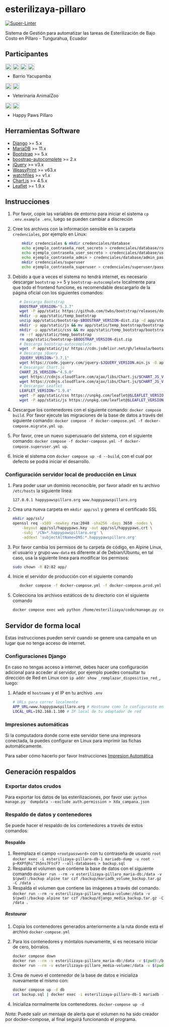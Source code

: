 # esterilizaya-pillaro

[![Super-Linter](https://github.com/josejacomeb/esterilizaya-pillaro/actions/workflows/super-linter-slim.yml/badge.svg)](https://github.com/marketplace/actions/super-linter)

Sistema de Gestión para automatizar las tareas de Esterilización de Bajo Costo en Píllaro - Tungurahua, Ecuador

## Participantes

<a href="https://www.facebook.com/profile.php?id=61558304577721"><img align="left" src="https://raw.githubusercontent.com/gauravghongde/social-icons/master/SVG/Color/Facebook.svg" alt="Barrio Yacupamba | Facebook" height="21px"/></a>
<a href="https://www.instagram.com/yacupamba/"><img align="left" src="https://raw.githubusercontent.com/gauravghongde/social-icons/master/SVG/Color/Instagram.svg" alt="Barrio Yacupamba | Instagram" height="21px"/></a>
<a href="https://www.tiktok.com/@yacupamba"><img align="left" src="https://raw.githubusercontent.com/gauravghongde/social-icons/master/SVG/Color/Tik%20Tok.svg" alt="Yacupamba | Tiktok" height="21px"/></a>
<a href="https://instagram.com/yushi.95"><img align="left" src="https://raw.githubusercontent.com/gauravghongde/social-icons/master/SVG/Color/Youtube.svg" alt="Yu Shi | Instagram" height="21px"/></a>
</br>

- Barrio Yacupamba

<a href="https://www.facebook.com/veterinaria.animal.zoo"><img align="left" src="https://raw.githubusercontent.com/gauravghongde/social-icons/master/SVG/Color/Facebook.svg" alt="Veterinaria Animal-Zoo | Facebook" height="21px"/></a>
<a href="https://maps.app.goo.gl/B391JtNhJMbuY78J9"><img align="left" src="https://upload.wikimedia.org/wikipedia/commons/a/aa/Google_Maps_icon_%282020%29.svg" alt="Veterinaria Animal-Zoo Píllaro | Google Maps" height="21px"/></a>
</br>

- Veterinaria AnimalZoo

<a href="https://www.facebook.com/profile.php?id=61550626997105"><img align="left" src="https://raw.githubusercontent.com/gauravghongde/social-icons/master/SVG/Color/Facebook.svg" alt="Happy Paws Píllaro | Facebook" height="21px"/></a>
<a href="https://www.instagram.com/happypaws.pillaro/"><img align="left" src="https://raw.githubusercontent.com/gauravghongde/social-icons/master/SVG/Color/Instagram.svg" alt="Happy Paws Píllar | Instagram" height="21px"/></a>
</br>

- Happy Paws Píllaro

## Herramientas Software

- [Django](https://www.djangoproject.com/) >= 5.x
- [MariaDB](https://mariadb.org/) >= 11.x
- [Bootstrap](https://getbootstrap.com/) >= 5.x
- [boostrap-autocomplete](https://bootstrap-autocomplete.readthedocs.io/en/latest/) >= 2.x
- [jQuery](https://jquery.com/) >= v3.x
- [WeasyPrint](https://weasyprint.org/) >= v63.x
- [watchfiles](https://github.com/samuelcolvin/watchfiles) >= v1.x
- [Chart.js](https://www.chartjs.org/) >= 4.5.x
- [Leaflet](https://leafletjs.com/) >= 1.9.x

## Instrucciones

1. Por favor, copie las variables de entorno para iniciar el sistema `cp .env.example .env`, luego se pueden cambiar a discreción
2. Cree los archivos con la información sensible en la carpeta `credenciales`, por ejemplo en Linux:

   ```bash
       mkdir credenciales & mkdir credenciales/database
       echo ejemplo_contraseña_root_secreto > credenciales/database/root_password.txt
       echo ejemplo_contraseña_user_secreto > credenciales/database/user_password.txt
       echo ejemplo_contraseña_admin > credenciales/database/admin_password.txt
       mkdir credenciales/superuser
       echo ejemplo_contraseña_superuser > credenciales/superuser/password.txt

   ```

3. Debido a que a veces el sistema no tendrá internet, es necesario descargar `bootstrap` >= 5 y `bootstrap-autocomplete` localmente para que todo el frontend funcione, es recomendable descargarlo de la página oficial con los siguientes comandos:

   ```bash
      # Descarga Bootstrap
      BOOSTRAP_VERSION="5.3.7"
      wget -P app/static https://github.com/twbs/bootstrap/releases/download/v$BOOSTRAP_VERSION/bootstrap-$BOOSTRAP_VERSION-dist.zip
      mkdir -p app/static/temp_bootstrap
      unzip app/static/bootstrap-$BOOSTRAP_VERSION-dist.zip -d app/static/temp_bootstrap
      mkdir -p app/static/js && mv app/static/temp_bootstrap/bootstrap-$BOOSTRAP_VERSION-dist/js/* app/static/js
      mkdir -p app/static/css && mv app/static/temp_bootstrap/bootstrap-$BOOSTRAP_VERSION-dist/css/* app/static/css
      rm -rf app/static/temp_bootstrap
      rm app/static/bootstrap-$BOOSTRAP_VERSION-dist.zip
      # Descarga boostrap-autocomplete
      wget -P app/static/js/ https://cdn.jsdelivr.net/gh/lekoala/bootstrap5-autocomplete@master/autocomplete.js
      # Descarga jQuery
      JQUERY_VERSION="3.7.1"
      wget https://code.jquery.com/jquery-$JQUERY_VERSION.min.js -O app/static/js/jquery.min.js
      # Descargar Chart.js
      CHART_JS_VERSION="4.5.0"
      wget https://cdnjs.cloudflare.com/ajax/libs/Chart.js/$CHART_JS_VERSION/chart.umd.min.js -O app/static/js/chart.umd.min.js
      wget https://cdnjs.cloudflare.com/ajax/libs/Chart.js/$CHART_JS_VERSION/chart.umd.js.map -O app/static/js/chart.umd.js.map
      # Descargar Leaflet 
      LEAFLET_VERSION="1.9.4"
      wget -P app/static/css https://unpkg.com/leaflet@$LEAFLET_VERSION/dist/leaflet.css
      wget -P app/static/js https://unpkg.com/leaflet@$LEAFLET_VERSION/dist/leaflet.js
   ```

4. Descargue los contenedores con el siguiente comando: `docker compose build`.
   Por favor ejecute las migraciones de la base de datos a través del siguiente comando: `docker compose -f docker-compose.yml -f docker-compose.migrate.yml up`.
5. Por favor, cree un nuevo superusuario del sistema, con el siguiente comando: `docker compose -f docker-compose.yml -f docker-compose.superuser.yml up`.
6. Inicie el sistema con `docker compose up -d --build`, con el cual por defecto se podrá iniciar el desarrollo.

### Configuración servidor local de producción en Linux

1. Para poder usar un dominio reconocible, por favor añadir en tu archivo `/etc/hosts` la siguiente línea:

   ```text
   127.0.0.1 happypawspillaro.org www.happypawspillaro.org
   ```

2. Crea una nueva carpeta en `mkdir app/ssl` y genera el certificado SSL

   ```bash
   mkdir app/ssl/
   openssl req -x509 -newkey rsa:2048 -sha256 -days 3650 -nodes \
       -keyout app/ssl/happypaws.key -out app/ssl/happypaws.crt \
       -subj '/CN=*.happypawspillaro.org' \
       -addext 'subjectAltName=DNS:*.happypawspillaro.org'
   ```

3. Por favor cambia los permisos de tu carpeta de código, en Alpine Linux, el usuario y grupo `www-data` es diferente al de Debian/Ubuntu, en tal caso, usa la siguiente línea para modificar los permisos:

   ```bash
   sudo chown -R 82:82 app/
   ```

4. Inicie el servidor de producción con el siguiente comando

   ```bash
      docker compose -f docker-compose.yml -f docker-compose.prod.yml up -d
   ```

5. Colecciona los archivos estáticos de tu directorio con el siguiente comando

   ```bash
   docker compose exec web python /home/esterilizaya/code/manage.py collectstatic
   ```

## Servidor de forma local

Estas instrucciones pueden servir cuando se genere una campaña en un lugar que no tenga acceso de internet.

### Configuraciones Django

En caso no tengas acceso a internet, debes hacer una configuración adicional para acceder al servidor, por ejemplo puedes consultar tu dirección de Red en Linux con `ip addr show _remplazar_dispositivo_red_`, luego:

1. Añade el `hostname` y el IP en tu archivo `.env`

   ```bash
   # URLs para correr localmente
   APP_URL=www.happypawspillaro.org # Hostname como lo configuraste en tu archivo /etc/hosts
   LOCAL_URL=192.168.1.100 # IP local de tu adaptador de red
   ```

### Impresiones automáticas

Si la computadora donde corre este servidor tiene una impresora conectada, la puedes configurar en Linux para imprimir las fichas automáticamente.

Para saber cómo hacerlo por favor Instrucciones [Impresion Automática](impresion-automatica/README.md)

## Generación respaldos

### Exportar datos crudos

Para exportar los datos de las esterilizaciones, por favor use: `python manage.py  dumpdata --exclude auth.permission > Xda_campana.json`

### Respaldo de datos y contenedores

Se puede hacer el respaldo de los contenedores a través de estos comandos:

#### Respaldo

1. Reemplaza el campo `<rootpassword>` con tu contraseña de usuario `root`
   `docker exec -i esterilizaya-pillaro-db-1 mariadb-dump -u root -p~RXPf@hi^3%5ns7FtcF7 --all-databases > backup.sql`
2. Respalda el volumen que contiene la base de datos con el siguiente comando
   `docker run --rm -v esterilizaya-pillaro_maria-db:/data -v $(pwd):/backup alpine tar czf /backup/mariadb_volume_backup.tar.gz -C /data .`
3. Respalda el volumen que contiene las imágenes a través del comando.
   `docker run --rm -v esterilizaya-pillaro_media-volume:/data -v $(pwd):/backup alpine tar czf /backup/django_media_backup.tar.gz -C /data .`

##### Restaurar

1. Copia los contenedores generados anteriormente a la ruta donde está el archivo `docker-compose.yml`

2. Para los contenedores y móntalos nuevamente, si es necesario iniciar de cero, bórralos.

   ```bash
   docker compose down
   docker run --rm -v esterilizaya-pillaro_maria-db:/data -v $(pwd):/backup alpine tar xzf /backup/mariadb_volume_backup.tar.gz -C /data
   docker run --rm -v esterilizaya-pillaro_media-volume:/data -v $(pwd):/backup alpine tar xzf /backup/django_media_backup.tar.gz -C /data
   ```

3. Crea de nuevo el contenedor de la base de datos e inicializa nuevamente el mismo con:

   ```bash
   docker compose up -d db
   cat backup.sql | docker exec -i esterilizaya-pillaro-db-1 mariadb -u root -p<rootpassword>
   ```

4. Inicializa normalmente los contenedores.
   `docker-compose up -d`

_Nota_: Puede salir un mensaje de alerta que el volumen no ha sido creador por docker-compose, al final seguirá funcionando el programa.
